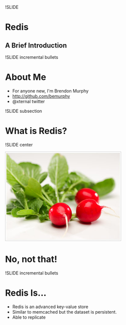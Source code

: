 !SLIDE

# Redis #
## A Brief Introduction ##

!SLIDE incremental bullets

# About Me #

* For anyone new, I'm Brendon Murphy
* http://github.com/bemurphy
* @xternal twitter

!SLIDE subsection

# What is Redis? #

!SLIDE center

![Holy Cow, a Radish!](radish.jpg)

# No, not that! #

!SLIDE incremental bullets

# Redis Is... #

* Redis is an advanced key-value store
* Similar to memcached but the dataset is persistent.
* Able to replicate

